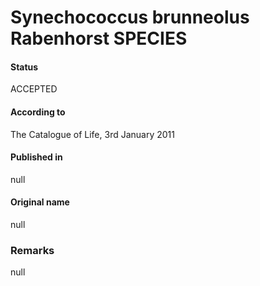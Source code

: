 # Synechococcus brunneolus Rabenhorst SPECIES

#### Status
ACCEPTED

#### According to
The Catalogue of Life, 3rd January 2011

#### Published in
null

#### Original name
null

### Remarks
null